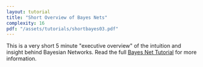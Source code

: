 ```yaml
---
layout: tutorial
title: "Short Overview of Bayes Nets"
complexity: 16
pdf: "/assets/tutorials/shortbayes03.pdf"
---
```

This is a very short 5 minute "executive overview" of the intuition and insight behind Bayesian Networks. Read the full <a href="/resources/tutorials/bayesian-networks">Bayes Net Tutorial</a> for more information.